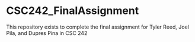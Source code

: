 # CSC242_FinalAssignment
This repository exists to complete the final assignment for Tyler Reed, Joel Pila, and Dupres Pina in CSC 242

